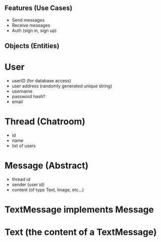 ## Features (Use Cases)
- Send messages
- Receive messages
- Auth (sign in, sign up)

## Objects (Entities)

# User
- userID (for database access)
- user address (randomly generated unique string)
- username
- password hash?
- email

# Thread (Chatroom)
- id
- name
- list of users

# Message (Abstract)
- thread id
- sender (user id)
- content (of type Text, Image, etc...)

# TextMessage implements Message

# Text (the content of a TextMessage)
